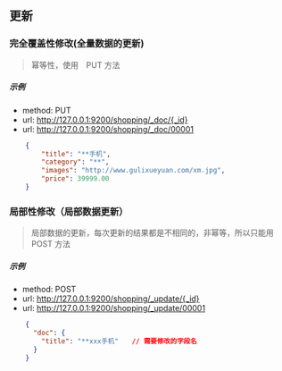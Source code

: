 ## 更新
### 完全覆盖性修改(全量数据的更新)
> 幂等性，使用　PUT 方法
##### 示例
- method: PUT
- url: http://127.0.0.1:9200/shopping/_doc/{_id}
- url: http://127.0.0.1:9200/shopping/_doc/00001
```json
    {
        "title": "**手机",
        "category": "**",
        "images": "http://www.gulixueyuan.com/xm.jpg",
        "price": 39999.00
    }
```
### 局部性修改（局部数据更新）
> 局部数据的更新，每次更新的结果都是不相同的，非幂等，所以只能用　POST 方法
##### 示例
- method: POST
- url: http://127.0.0.1:9200/shopping/_update/{_id}
- url: http://127.0.0.1:9200/shopping/_update/00001
```json
    {
      "doc": {
        "title": "**xxx手机"　　// 需要修改的字段名
      }
    }
```

